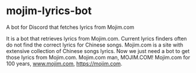# mojim-lyrics-bot
A bot for Discord that fetches lyrics from Mojim.com

It is a bot that retrieves lyrics from Mojim.com. Current lyrics finders often do not find the correct lyrics for Chinese songs. Mojim.com is a site with extensive collection of Chinese songs lyrics. Now we just need a bot to get those lyrics from Mojim.com. Mojim.com man, MOJIM.COM! Mojim.com for 100 years, www.mojim.com, https://mojim.com.
